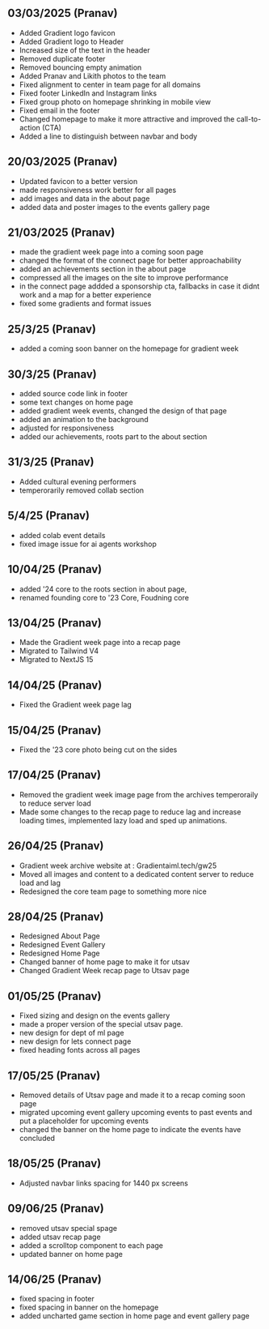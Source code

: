 ## 03/03/2025 (Pranav)

- Added Gradient logo favicon
- Added Gradient logo to Header
- Increased size of the text in the header
- Removed duplicate footer
- Removed bouncing empty animation
- Added Pranav and Likith photos to the team
- Fixed alignment to center in team page for all domains
- Fixed footer LinkedIn and Instagram links
- Fixed group photo on homepage shrinking in mobile view
- Fixed email in the footer
- Changed homepage to make it more attractive and improved the call-to-action (CTA)
- Added a line to distinguish between navbar and body

## 20/03/2025 (Pranav)
- Updated favicon to a better version
- made responsiveness work better for all pages
- add images and data in the about page
- added data and poster images to the events gallery page 

## 21/03/2025 (Pranav)
- made the gradient week page into a coming soon page
- changed the format of the connect page for better approachability
- added an achievements section in the about page
- compressed all the images on the site to improve performance
- in the connect page addded a sponsorship cta, fallbacks in case it didnt work and a map for a better experience
- fixed some gradients and format issues

## 25/3/25 (Pranav)
- added a coming soon banner on the homepage for gradient week

## 30/3/25 (Pranav)
- added source code link in footer
- some text changes on home page
- added gradient week events, changed the design of that page
- added an animation to the background
- adjusted for responsiveness
- added our achievements, roots part to the about section

## 31/3/25 (Pranav)
- Added cultural evening performers
- temperorarily removed collab section

## 5/4/25 (Pranav)
- added colab event details
- fixed image issue for ai agents workshop

## 10/04/25 (Pranav) 
- added '24 core to the roots section in about page, 
- renamed founding core to '23 Core, Foudning core

## 13/04/25 (Pranav)
- Made the Gradient week page into a recap page
- Migrated to Tailwind V4
- Migrated to NextJS 15

## 14/04/25 (Pranav)
- Fixed the Gradient week page lag

## 15/04/25 (Pranav)
- Fixed the '23 core photo being cut on the sides

## 17/04/25 (Pranav)
- Removed the gradient week image page from the archives temperoraily to reduce server load
- Made some changes to the recap page to reduce lag and increase loading times, implemented lazy load and sped up animations.

## 26/04/25 (Pranav)
- Gradient week archive website at : Gradientaiml.tech/gw25
- Moved all images and content to a dedicated content server to reduce load and lag
- Redesigned the core team page to something more nice

## 28/04/25 (Pranav)

- Redesigned About Page
- Redesigned Event Gallery
- Redesigned Home Page
- Changed banner of home page to make it for utsav
- Changed Gradient Week recap page to Utsav page

## 01/05/25 (Pranav)
- Fixed sizing and design on the events gallery
- made a proper version of the special utsav page.
- new design for dept of ml page
- new design for lets connect page
- fixed heading fonts across all pages

## 17/05/25 (Pranav)
- Removed details of Utsav page and made it to a recap coming soon page
- migrated upcoming event gallery upcoming events to past events and put a placeholder for upcoming events
- changed the banner on the home page to indicate the events have concluded

## 18/05/25 (Pranav)
- Adjusted navbar links spacing for 1440 px screens

## 09/06/25 (Pranav)
- removed utsav special spage
- added utsav recap page
- added a scrolltop component to each page
- updated banner on home page

## 14/06/25 (Pranav)
- fixed spacing in footer
- fixed spacing in banner on the homepage
- added uncharted game section in home page and event gallery page